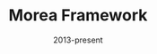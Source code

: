 ---
layout: project
type: project
published: true
image: images/morea-framework.png
title: Morea Framework
permalink: projects/morea-framework
date: 2013-present
labels:
  - Jekyll
  - GitHub Pages
  - Ruby
summary: A framework for educational websites based on Modules, Outcomes, Readings, Experiences, and Assessments.
projecturl: http://morea-framework.github.io
---